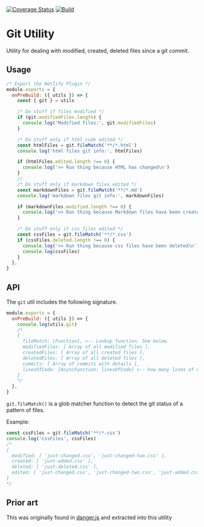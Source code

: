 [![Coverage Status](https://codecov.io/gh/netlify/build/branch/master/graph/badge.svg)](https://codecov.io/gh/netlify/build)
[![Build](https://github.com/netlify/build/workflows/Build/badge.svg)](https://github.com/netlify/build/actions)

# Git Utility

Utility for dealing with modified, created, deleted files since a git commit.

## Usage

```js
/* Export the Netlify Plugin */
module.exports = {
  onPreBuild: ({ utils }) => {
    const { git } = utils

    /* Do stuff if files modified */
    if (git.modifiedFiles.length) {
      console.log('Modified files:', git.modifiedFiles)
    }

    /* Do stuff only if html code edited */
    const htmlFiles = git.fileMatch('**/*.html')
    console.log('html files git info:', htmlFiles)

    if (htmlFiles.edited.length !== 0) {
      console.log('>> Run thing because HTML has changed\n')
    }
    //
    /* Do stuff only if markdown files edited */
    const markdownFiles = git.fileMatch('**/*.md')
    console.log('markdown files git info:', markdownFiles)

    if (markdownFiles.modified.length !== 0) {
      console.log('>> Run thing because Markdown files have been created/changed/deleted\n')
    }

    /* Do stuff only if css files edited */
    const cssFiles = git.fileMatch('**/*.css')
    if (cssFiles.deleted.length !== 0) {
      console.log('>> Run thing because css files have been deleted\n')
      console.log(cssFiles)
    }
  },
}
```

## API

The `git` util includes the following signature.

```js
module.exports = {
  onPreBuild: ({ utils }) => {
    console.log(utils.git)
    /*
    {
      fileMatch: [Function], <-- Lookup function. See below
      modifiedFiles: [ Array of all modified files ],
      createdFiles: [ Array of all created files ],
      deletedFiles: [ Array of all deleted files ],
      commits: [ Array of commits with details ],
      linesOfCode: [AsyncFunction: linesOfCode] <-- how many lines of code have changed
    }
    */
  },
}
```

`git.fileMatch()` is a glob matcher function to detect the git status of a pattern of files.

Example:

```js
const cssFiles = git.fileMatch('**/*.css')
console.log('cssFiles', cssFiles)
/*
{
  modified: [ 'just-changed.css', 'just-changed-two.css' ],
  created: [ 'just-added.css' ],
  deleted: [ 'just-deleted.css' ],
  edited: [ 'just-changed.css', 'just-changed-two.css', 'just-added.css', 'just-deleted.css' ]
}
*/
```

## Prior art

This was originally found in [danger.js](https://danger.systems/js/) and extracted into this utility
